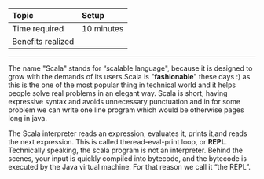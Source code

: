 | **Topic** | **Setup** |
| :--- | :--- |
| Time required | 10 minutes |
| Benefits realized |  |

---

The name "Scala" stands for “scalable language", because it is designed to grow with the demands of its users.Scala is "**fashionable**" these days :\) as this is the one of the most popular thing in technical world and it helps people solve real problems in an elegant way. Scala is short, having expressive syntax and avoids unnecessary punctuation and in for some problem we can write one line program which would be otherwise pages long in java.

The Scala interpreter reads an expression, evaluates it, prints it,and reads the next expression. This is called theread-eval-print loop, or **REPL**. Technically speaking, the scala program is not an interpreter. Behind the scenes, your input is quickly compiled into bytecode, and the bytecode is executed by the Java virtual machine. For that reason we call it “the REPL”.

